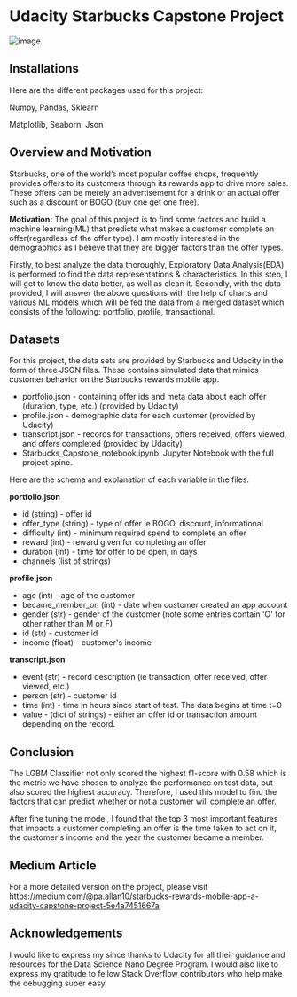 # Udacity Starbucks Capstone Project

![image](https://user-images.githubusercontent.com/69242466/195322414-c73d1402-3353-43c1-8cda-4539fd19d6d2.png)

## Installations
Here are the different packages used for this project:

Numpy, Pandas, Sklearn

Matplotlib, Seaborn. Json

## Overview and Motivation

Starbucks, one of the world’s most popular coffee shops, frequently provides offers to its customers through its rewards app to drive more sales. These offers can be merely an advertisement for a drink or an actual offer such as a discount or BOGO (buy one get one free).

**Motivation:** The goal of this project is to find some factors and build a machine learning(ML) that predicts what makes a customer complete an offer(regardless of the offer type). I am mostly interested in the demographics as I believe that they are bigger factors than the offer types.

Firstly, to best analyze the data thoroughly, Exploratory Data Analysis(EDA) is performed to find the data representations & characteristics. In this step, I will get to know the data better, as well as clean it. Secondly, with the data provided, I will answer the above questions with the help of charts and various ML models which will be fed the data from a merged dataset which consists of the following: portfolio, profile, transactional.

## Datasets

For this project, the data sets are provided by Starbucks and Udacity in the form of three JSON files. These contains simulated data that mimics customer behavior on the Starbucks rewards mobile app.

- portfolio.json - containing offer ids and meta data about each offer (duration, type, etc.) (provided by Udacity)
- profile.json - demographic data for each customer (provided by Udacity)
- transcript.json - records for transactions, offers received, offers viewed, and offers completed (provided by Udacity)
- Starbucks_Capstone_notebook.ipynb: Jupyter Notebook with the full project spine.


Here are the schema and explanation of each variable in the files:

**portfolio.json**
-   id (string) - offer id
-   offer_type (string) - type of offer ie BOGO, discount, informational
-   difficulty (int) - minimum required spend to complete an offer
-   reward (int) - reward given for completing an offer
-   duration (int) - time for offer to be open, in days
-   channels (list of strings)

**profile.json**

-   age (int) - age of the customer
-   became_member_on (int) - date when customer created an app account
-   gender (str) - gender of the customer (note some entries contain 'O' for other rather than M or F)
-   id (str) - customer id
-   income (float) - customer's income

**transcript.json**

-   event (str) - record description (ie transaction, offer received, offer viewed, etc.)
-   person (str) - customer id
-   time (int) - time in hours since start of test. The data begins at time t=0
-   value - (dict of strings) - either an offer id or transaction amount depending on the record.

## Conclusion
The LGBM Classifier not only scored the highest f1-score with 0.58 which is the metric we have chosen to analyze the performance on test data, but also scored the highest accuracy. Therefore, I used this model to find the factors that can predict whether or not a customer will complete an offer.

After fine tuning the model, I found that the top 3 most important features that impacts a customer completing an offer is the time taken to act on it, the customer's income and the year the customer became a member.

## Medium Article
For a more detailed version on the project, please visit https://medium.com/@pa.allan10/starbucks-rewards-mobile-app-a-udacity-capstone-project-5e4a7451667a

## Acknowledgements
I would like to express my since thanks to Udacity for all their guidance and resources for the Data Science Nano Degree Program.
I would also like to express my gratitude to fellow Stack Overflow contributors who help make the debugging super easy.
